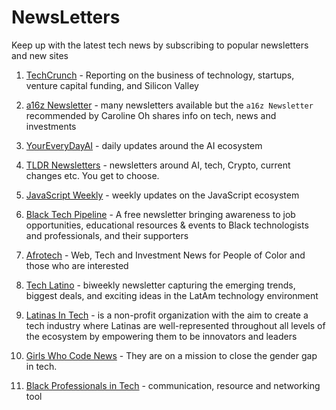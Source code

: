 # NewsLetters

Keep up with the latest tech news by subscribing to popular newsletters and new sites


1. [TechCrunch](https://techcrunch.com/?guccounter=1&guce_referrer=aHR0cHM6Ly93d3cuZ29vZ2xlLmNvbS8&guce_referrer_sig=AQAAABAmiveBJ7BKJvzRe61D1HBk9O0YDFmEB7jDuObWcOst0ruajfp1nkj5uEhpM3rjkXm6lrZ6KYUjyqw4IMDQOIJ1-MMDoZP3MlGJaIsU9iokqaAhLQVzmM6fI7YA6HHJaCt46dxoLEg_Xcy3ptJ4GycpAPg0zEgDwz2mGHQRlev0) - Reporting on the business of technology, startups, venture capital funding, and Silicon Valley

1. [a16z Newsletter](https://info.a16z.com/newsletters.html) - many newsletters available but the `a16z Newsletter` recommended by Caroline Oh shares info on tech, news and investments

1. [YourEveryDayAI](https://youreverydayai.com/) - daily updates around the AI ecosystem

1. [TLDR Newsletters](https://tldr.tech/) - newsletters around AI, tech, Crypto, current changes etc. You get to choose.

1. [JavaScript Weekly](https://javascriptweekly.com/) - weekly updates on the JavaScript ecosystem

1. [Black Tech Pipeline](https://blacktechpipeline.com/) - A free newsletter bringing awareness to job opportunities, educational resources & events to Black technologists and professionals, and their supporters

1. [Afrotech](https://afrotech.com/) -  Web, Tech and Investment News for People of Color and those who are interested

1. [Tech Latino](https://substack.com/@techlatino) - biweekly newsletter  capturing the emerging trends, biggest deals, and exciting ideas in the LatAm technology environment

1. [Latinas In Tech](https://latinasintech.org/blog) -  is a non-profit organization with the aim to create a tech industry where Latinas are well-represented throughout all levels of the ecosystem by empowering them to be innovators and leaders

1. [Girls Who Code News](https://girlswhocode.com/news) - They are on a mission to close the gender gap in tech.

1. [Black Professionals in Tech](https://www.bptn.com/) - communication, resource and networking tool